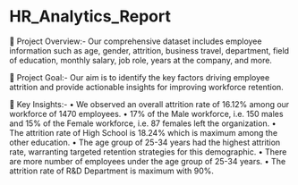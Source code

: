 # HR_Analytics_Report

🔗 Project Overview:- 
Our comprehensive dataset includes employee information such as age, gender, attrition, business travel, department, field of education, monthly salary, job role, years at the company, and more.

🔗 Project Goal:-
Our aim is to identify the key factors driving employee attrition and provide actionable insights for improving workforce retention.

🔗 Key Insights:-
• We observed an overall attrition rate of 16.12% among our workforce of 1470 employees.
• 17% of the Male workforce, i.e. 150 males and 15% of the Female workforce, i.e. 87 females left the organization.
• The attrition rate of High School is 18.24% which is maximum among the other education.
• The age group of 25-34 years had the highest attrition rate, warranting targeted retention strategies for this demographic.
• There are more number of employees under the age group of 25-34 years.
• The attrition rate of R&D Department is maximum with 90%.
